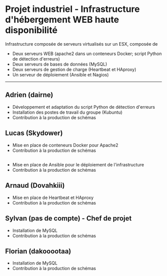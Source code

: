 # Projet industriel - Infrastructure d'hébergement WEB haute disponibilité

Infrastructure composée de serveurs virtualisés sur un ESX, composée de
* Deux serveurs WEB (apache2 dans un conteneurs Docker; script Python de détection d'erreurs)
* Deux serveurs de bases de données (MySQL)
* Deux serveurs de gestion de charge (Heartbeat et HAproxy)
* Un serveur de déploiement (Ansible et Nagios)

***

## Adrien (dairne)
* Développement et adaptation du script Python de détection d'erreurs
* Installation des postes de travail du groupe (Kubuntu)
* Contribution à la production de schémas

## Lucas (Skydower)
* Mise en place de conteneurs Docker pour Apache2
* Contribution à la production de schémas

## 
* Mise en place de Ansible pour le déploiement de l'infrastructure
* Contribution à la production de schémas

## Arnaud (Dovahkiii)
* Mise en place de Heartbeat et HAproxy
* Contribution à la production de schémas

## Sylvan (pas de compte) - Chef de projet
* Installation de MySQL
* Contribution à la production de schémas

## Florian (dakooootaa)
* Installation de MySQL
* Contribution à la production de schémas
